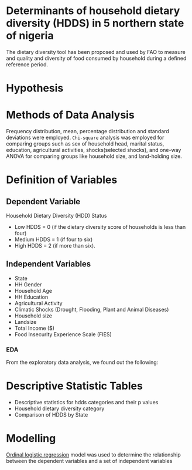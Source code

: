 # Determinants of household dietary diversity (HDDS) in 5 northern state of nigeria
The dietary diversity tool has been proposed and used by FAO to
measure and quality and diversity of food consumed by household during a defined reference period.

# Hypothesis

# Methods of Data Analysis

Frequency distribution, mean, percentage distribution and standard deviations were employed. `Chi-square` analysis was employed for comparing groups such as sex of household head, marital status, education, agricultural activities, shocks(selected shocks), and one-way ANOVA for comparing groups like household size, and land-holding size.


# Definition of Variables
## Dependent Variable
Household Dietary Diversity (HDD) Status

* Low HDDS = 0 (if the dietary diversity score of households is less than four)
* Medium HDDS = 1 (if four to six)
* High HDDS = 2 (if more than six).


## Independent Variables

* State
* HH Gender
* Household Age
* HH Education
* Agricultural Activity
* Climatic Shocks (Drought, Flooding, Plant and Animal Diseases)
* Household size
* Landsize
* Total Income ($)
* Food Insecurity Experience Scale (FIES)

### EDA
From the exploratory data analysis, we found out the following:


# Descriptive Statistic Tables
* Descriptive statistics for hdds categories and their p values
* Household dietary diversity category
* Comparison of HDDS by State

# Modelling 
[Ordinal logistic regression](https://cscu.cornell.edu/wp-content/uploads/91_ordlogistic.pdf) model was
used to determine the relationship between the dependent variables and a set of independent variables
